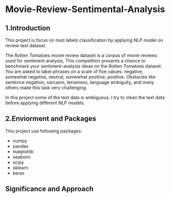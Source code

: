 # Movie-Review-Sentimental-Analysis

## 1.Introduction

This project is focus on muti labels classification by applying NLP model on review text dataset.

The Rotten Tomatoes movie review dataset is a corpus of movie reviews used for sentiment analysis, 
This competition presents a chance to benchmark your sentiment-analysis ideas on the Rotten Tomatoes dataset. 
You are asked to label phrases on a scale of five values: negative, somewhat negative, neutral, somewhat positive, positive. 
Obstacles like sentence negation, sarcasm, terseness, language ambiguity, and many others make this task very challenging.

In this project some of the text data is ambiguous. I try to clean the text data before applying different NLP models. 


## 2.Enviorment and Packages

This project use following packages:

*  numpy
*  pandas
*  matplotlib
*  seaborn
*  scipy
*  sklearn
*  keras

## Significance and Approach



